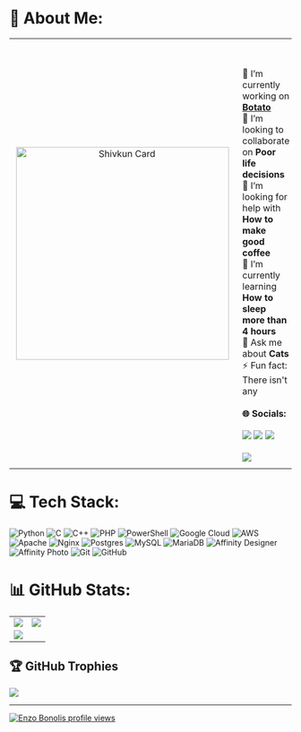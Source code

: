 # 💫 About Me:
<table width="100%" cellspacing="0" cellpadding="8">
  <tr>
    <td width="400" align="center" valign="center" style="padding: 12px;">
      <a href="https://shivkun.link/" target="_blank">
        <img src="https://4jvunv3uhj.ufs.sh/f/j3njteUqvFKuslHgomfPfDA2uapGNHVQZ4iKgvqMSBzletj8" alt="Shivkun Card" height="380"/>
      </a>
    </td>
    <td valign="center" style="padding: 12px;">
      <br><br>
      🔭 I’m currently working on <a href="https://github.com/shivkun/botato"><b>Botato</b></a><br>
      👯 I’m looking to collaborate on <b>Poor life decisions</b><br>
      🤝 I’m looking for help with <b>How to make good coffee</b><br>
      🌱 I’m currently learning <b>How to sleep more than 4 hours</b><br>
      💬 Ask me about <b>Cats</b><br>
      ⚡ Fun fact: There isn't any<br><br>
      <b>🌐 Socials:</b><br><br>
      <a href="https://twitch.tv/shivvkun"><img src="https://img.shields.io/badge/Twitch-%239146FF.svg?logo=Twitch&logoColor=white" /></a>
      <a href="https://x.com/shivkun"><img src="https://img.shields.io/badge/X-black.svg?logo=X&logoColor=white" /></a>
      <a href="mailto:shiv@zerobytes.fr"><img src="https://img.shields.io/badge/Email-D14836?logo=gmail&logoColor=white" /></a>
      <br><br>
      <img src="https://quotes-github-readme.vercel.app/api?type=horizontal&theme=dark" />
    </td>
  </tr>
</table>

# 💻 Tech Stack:
![Python](https://img.shields.io/badge/python-3670A0?style=for-the-badge&logo=python&logoColor=ffdd54) ![C](https://img.shields.io/badge/c-%2300599C.svg?style=for-the-badge&logo=c&logoColor=white) ![C++](https://img.shields.io/badge/c++-%2300599C.svg?style=for-the-badge&logo=c%2B%2B&logoColor=white) ![PHP](https://img.shields.io/badge/php-%23777BB4.svg?style=for-the-badge&logo=php&logoColor=white) ![PowerShell](https://img.shields.io/badge/PowerShell-%235391FE.svg?style=for-the-badge&logo=powershell&logoColor=white) ![Google Cloud](https://img.shields.io/badge/GoogleCloud-%234285F4.svg?style=for-the-badge&logo=google-cloud&logoColor=white) ![AWS](https://img.shields.io/badge/AWS-%23FF9900.svg?style=for-the-badge&logo=amazon-aws&logoColor=white) ![Apache](https://img.shields.io/badge/apache-%23D42029.svg?style=for-the-badge&logo=apache&logoColor=white) ![Nginx](https://img.shields.io/badge/nginx-%23009639.svg?style=for-the-badge&logo=nginx&logoColor=white) ![Postgres](https://img.shields.io/badge/postgres-%23316192.svg?style=for-the-badge&logo=postgresql&logoColor=white) ![MySQL](https://img.shields.io/badge/mysql-4479A1.svg?style=for-the-badge&logo=mysql&logoColor=white) ![MariaDB](https://img.shields.io/badge/MariaDB-003545?style=for-the-badge&logo=mariadb&logoColor=white) ![Affinity Designer](https://img.shields.io/badge/affinity%20desginer-%231B72BE.svg?style=for-the-badge&logo=affinity-designer&logoColor=white) ![Affinity Photo](https://img.shields.io/badge/affinityphoto-%237E4DD2.svg?style=for-the-badge&logo=affinity-photo&logoColor=white) ![Git](https://img.shields.io/badge/git-%23F05033.svg?style=for-the-badge&logo=git&logoColor=white) ![GitHub](https://img.shields.io/badge/github-%23121011.svg?style=for-the-badge&logo=github&logoColor=white)

# 📊 GitHub Stats:
<table>
  <tr>
    <td>
      <img src="https://github-readme-stats.vercel.app/api?username=shivkun&theme=dark&hide_border=false&include_all_commits=true&count_private=false" />
    </td>
    <td>
      <img src="https://nirzak-streak-stats.vercel.app/?user=shivkun&theme=dark&hide_border=false" />
    </td>
  </tr>
  <tr>
    <td colspan="2">
      <img src="https://github-readme-stats.vercel.app/api/top-langs/?username=shivkun&theme=dark&hide_border=false&include_all_commits=true&count_private=false&layout=compact" />
    </td>
  </tr>
</table>

## 🏆 GitHub Trophies
![](https://github-profile-trophy.vercel.app/?username=shivkun&theme=radical&no-frame=false&no-bg=true&margin-w=4)

---
[![Enzo Bonolis profile views](https://u8views.com/api/v1/github/profiles/104458119/views/day-week-month-total-count.svg)](https://u8views.com/github/shivkun)
